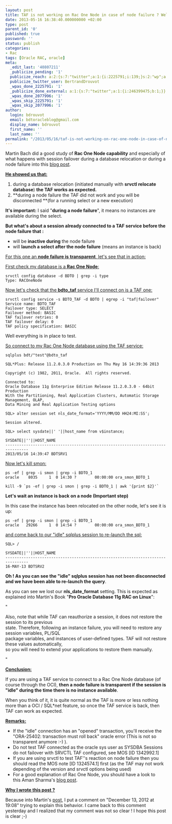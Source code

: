 ```yaml
---
layout: post
title: TAF is not working on Rac One Node in case of node failure ? Well it depends
date: 2013-05-16 16:38:40.000000000 +02:00
type: post
parent_id: '0'
published: true
password: ''
status: publish
categories:
- Rac
tags: [Oracle RAC, oracle]
meta:
  _edit_last: '40807211'
  _publicize_pending: '1'
  publicize_reach: a:2:{s:7:"twitter";a:1:{i:2225791;i:139;}s:2:"wp";a:1:{i:0;i:32;}}
  publicize_twitter_user: BertrandDrouvot
  _wpas_done_2225791: '1'
  _publicize_done_external: a:1:{s:7:"twitter";a:1:{i:246399475;b:1;}}
  _wpas_done_2077996: '1'
  _wpas_skip_2225791: '1'
  _wpas_skip_2077996: '1'
author:
  login: bdrouvot
  email: bdtoracleblog@gmail.com
  display_name: bdrouvot
  first_name: ''
  last_name: ''
permalink: "/2013/05/16/taf-is-not-working-on-rac-one-node-in-case-of-node-failure-well-it-depends/"
---
```


Martin Bach did a good study of **Rac One Node capability** and especially of what happens with session failover during a database relocation or during a node failure into this [blog post](http://martincarstenbach.wordpress.com/2011/02/16/rac-one-node-and-database-protection/).

<span style="text-decoration:underline;">**He showed us that:**</span>

1.  during a database relocation (initiated manually with **srvctl relocate database**) **the TAF works as expected.**
2.  **during a node failure the TAF did not work and you will be disconnected **(for a running select or a new execution)

**It's important:** I said "**during a node failure**", it means no instances are available during the select.

**But what's about a session already connected to a TAF service before the node failure that :**

-   will be **inactive during** the node failure
-   will **launch a select after the node failure** (means an instance is back)

<span style="text-decoration:underline;">For this one an **node failure is** **transparent**, let's see that in action:</span>

<span style="text-decoration:underline;">First check my database is a **Rac One Node**:</span>

    srvctl config database -d BDTO | grep -i type
    Type: RACOneNode

<span style="text-decoration:underline;">Now let's check that the **bdto\_taf** service I'll connect on is a TAF one:</span>

    srvctl config service -s BDTO_TAF -d BDTO | egrep -i "taf|failover"
    Service name: BDTO_TAF
    Failover type: SELECT
    Failover method: BASIC
    TAF failover retries: 0
    TAF failover delay: 0
    TAF policy specification: BASIC

Well everything is in place to test.

<span style="text-decoration:underline;">So connect to my Rac One Node database using the TAF service:</span>

    sqlplus bdt/"test"@bdto_taf

    SQL*Plus: Release 11.2.0.3.0 Production on Thu May 16 14:39:36 2013

    Copyright (c) 1982, 2011, Oracle.  All rights reserved.

    Connected to:
    Oracle Database 11g Enterprise Edition Release 11.2.0.3.0 - 64bit Production
    With the Partitioning, Real Application Clusters, Automatic Storage Management, OLAP,
    Data Mining and Real Application Testing options

    SQL> alter session set nls_date_format='YYYY/MM/DD HH24:MI:SS';

    Session altered.

    SQL> select sysdate||' '||host_name from v$instance;

    SYSDATE||''||HOST_NAME
    --------------------------------------------------------------------------------
    2013/05/16 14:39:47 BDTSRV1

<span style="text-decoration:underline;">Now let's kill smon:</span>

    ps -ef | grep -i smon | grep -i BDTO_1 
    oracle    8035     1  0 14:30 ?        00:00:00 ora_smon_BDTO_1

    kill -9 `ps -ef | grep -i smon | grep -i BDTO_1 | awk '{print $2}'`

**Let's wait an instance is back on a node (Important step)**

In this case the instance has been relocated on the other node, let's see it is up:

    ps -ef | grep -i smon | grep -i BDTO_1
    oracle   29266     1  0 14:54 ?        00:00:00 ora_smon_BDTO_1

<span style="text-decoration:underline;">and come back to our "idle" sqlplus session to re-launch the sql:</span>

    SQL> /

    SYSDATE||''||HOST_NAME
    --------------------------------------------------------------------------------
    16-MAY-13 BDTSRV2

**Oh ! As you can see the "idle" sqlplus session has not been disconnected and we have been able to re-launch the query**.

As you can see we lost our **nls\_date\_format** setting. This is expected as explained into Martin's Book "**Pro Oracle Database 11g RAC on Linux**":

"

Also, note that while TAF can reauthorize a session, it does not restore the session to its previous  
state. Therefore, following an instance failure, you will need to restore any session variables, PL/SQL  
package variables, and instances of user-defined types. TAF will not restore these values automatically,  
so you will need to extend your applications to restore them manually.

"

<span style="text-decoration:underline;">**Conclusion:**</span>

If you are using a TAF service to connect to a Rac One Node database (of course through the OCI), **then a node failure is transparent if the session is "idle" during the time there is no instance available**.

When you think of it, it is quite normal as the TAF is more or less nothing more than a OCI / SQL\*net feature, so once the TAF service is back, then TAF can work as expected.

<span style="text-decoration:underline;">**Remarks:**</span>

-   If the "idle" connection has an "opened" transaction, you'll receive the "ORA-25402: transaction must roll back" oracle error (This is not so transparent anymore :-) ).
-   Do not test TAF connected as the oracle sys user as SYSDBA Sessions do not failover with SRVCTL TAF configured, see MOS \[ID 1342992.1\]
-   If you are using srvctl to test TAF''s reaction on node failure then you should read the MOS note \[ID 1324574.1\] first (as the TAF may not work depending of the version and srvctl options being used)
-   For a good explanation of Rac One Node, you should have a look to this Aman Sharma's [blog post](http://allthingsoracle.com/rac-one-node/).

<span style="text-decoration:underline;">**Why I wrote this post ?**</span>

Because into Martin's [post](http://martincarstenbach.wordpress.com/2011/02/16/rac-one-node-and-database-protection/), I put a comment on "December 13, 2012 at 19:08" trying to explain this behavior. I came back to this comment yesterday and I realized that my comment was not so clear ! I hope this post is clear ;-)
